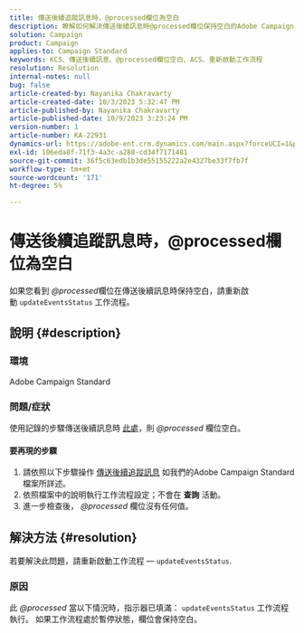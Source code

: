 ```yaml
---
title: 傳送後續追蹤訊息時，@processed欄位為空白
description: 瞭解如何解決傳送後續訊息時@processed欄位保持空白的Adobe Campaign Standard問題。 重新啟動工作流程。
solution: Campaign
product: Campaign
applies-to: Campaign Standard
keywords: KCS、傳送後續訊息、@processed欄位空白、ACS、重新啟動工作流程
resolution: Resolution
internal-notes: null
bug: false
article-created-by: Nayanika Chakravarty
article-created-date: 10/3/2023 5:32:47 PM
article-published-by: Nayanika Chakravarty
article-published-date: 10/9/2023 3:23:24 PM
version-number: 1
article-number: KA-22931
dynamics-url: https://adobe-ent.crm.dynamics.com/main.aspx?forceUCI=1&pagetype=entityrecord&etn=knowledgearticle&id=5fdf94d8-1262-ee11-be6e-6045bd006b3d
exl-id: 106eda8f-71f3-4a3c-a288-cd34f7171481
source-git-commit: 36f5c63edb1b3de55155222a2e4327be33f7fb7f
workflow-type: tm+mt
source-wordcount: '171'
ht-degree: 5%

---
```


# 傳送後續追蹤訊息時，@processed欄位為空白


如果您看到 *@processed*&#x200B;欄位在傳送後續訊息時保持空白，請重新啟動 `updateEventsStatus` 工作流程。

## 說明 {#description}


### 環境

Adobe Campaign Standard

### 問題/症狀

使用記錄的步驟傳送後續訊息時 [此處](https://experienceleague.adobe.com/docs/campaign-standard/using/communication-channels/transactional-messaging/follow-up-messages.html?lang=en#sending-a-follow-up-message)，則 *@processed* 欄位空白。

#### <b>要再現的步驟</b>

1. 請依照以下步驟操作 [傳送後續追蹤訊息](https://experienceleague.adobe.com/docs/campaign-standard/using/communication-channels/transactional-messaging/follow-up-messages.html?lang=en#sending-a-follow-up-message) 如我們的Adobe Campaign Standard檔案所詳述。
2. 依照檔案中的說明執行工作流程設定；不會在 <b>查詢</b> 活動。
3. 進一步檢查後， *@processed* 欄位沒有任何值。



## 解決方法 {#resolution}


若要解決此問題，請重新啟動工作流程 —  `updateEventsStatus`.

### 原因

此 *@processed* 當以下情況時，指示器已填滿： `updateEventsStatus` 工作流程執行。 如果工作流程處於暫停狀態，欄位會保持空白。
